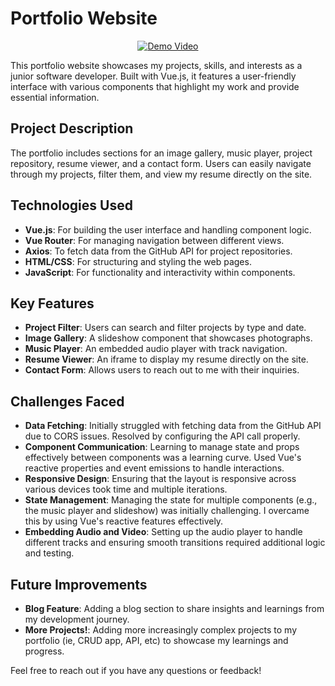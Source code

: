 # Portfolio Website

<div align="center">

[![Demo Video](https://img.youtube.com/vi/iJ0va1Fy2dU/0.jpg)](https://www.youtube.com/watch?v=iJ0va1Fy2dU)

</div>

This portfolio website showcases my projects, skills, and interests as a junior software developer. Built with Vue.js, it features a user-friendly interface with various components that highlight my work and provide essential information.

## Project Description

The portfolio includes sections for an image gallery, music player, project repository, resume viewer, and a contact form. Users can easily navigate through my projects, filter them, and view my resume directly on the site.

## Technologies Used

- **Vue.js**: For building the user interface and handling component logic.
- **Vue Router**: For managing navigation between different views.
- **Axios**: To fetch data from the GitHub API for project repositories.
- **HTML/CSS**: For structuring and styling the web pages.
- **JavaScript**: For functionality and interactivity within components.

## Key Features

- **Project Filter**: Users can search and filter projects by type and date.
- **Image Gallery**: A slideshow component that showcases photographs.
- **Music Player**: An embedded audio player with track navigation.
- **Resume Viewer**: An iframe to display my resume directly on the site.
- **Contact Form**: Allows users to reach out to me with their inquiries.

## Challenges Faced

- **Data Fetching**: Initially struggled with fetching data from the GitHub API due to CORS issues. Resolved by configuring the API call properly.
- **Component Communication**: Learning to manage state and props effectively between components was a learning curve. Used Vue's reactive properties and event emissions to handle interactions.
- **Responsive Design**: Ensuring that the layout is responsive across various devices took time and multiple iterations.
- **State Management**: Managing the state for multiple components (e.g., the music player and slideshow) was initially challenging. I overcame this by using Vue's reactive features effectively.
- **Embedding Audio and Video**: Setting up the audio player to handle different tracks and ensuring smooth transitions required additional logic and testing.

## Future Improvements

- **Blog Feature**: Adding a blog section to share insights and learnings from my development journey.
- **More Projects!**: Adding more increasingly complex projects to my portfolio (ie, CRUD app, API, etc) to showcase my learnings and progress.
 
Feel free to reach out if you have any questions or feedback!
